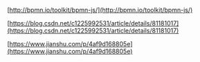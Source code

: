 [http://bpmn.io/toolkit/bpmn-js/](http://bpmn.io/toolkit/bpmn-js/)

[https://blog.csdn.net/c1225992531/article/details/81181017](https://blog.csdn.net/c1225992531/article/details/81181017)

[https://www.jianshu.com/p/4af9d168805e](https://www.jianshu.com/p/4af9d168805e)


